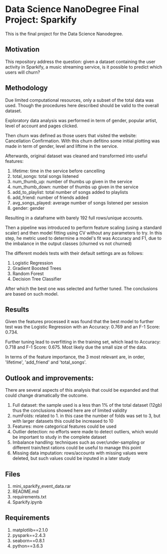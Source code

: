 # Data Science NanoDegree Final Project: Sparkify

This is the final project for the Data Science Nanodegree.

## Motivation 

This repository address the question: given a dataset containing the user activity in Sparkify, a music streaming service, is it possible to predict which users will churn?

## Methodology 

Due limited computational resources, only a subset of the total data was used. Though the procedures here described should be valid to the overall dataset.

Exploratory data analysis was performed in term of gender, popular artist, level of account and pages clicked.

Then churn was defined as those users that visited the website: Cancellation Confirmation. With this churn defitino some initial plotting was made in term of gender, level and liftime in the service.

Afterwards, original dataset was cleaned and transformed into useful features:

1. lifetime: time in the service before cancelling 
2. total_songs: total songs listened
3. num_thumb_up: number of thumbs up given in the service
4. num_thumb_down: number of thumbs up given in the service
5. add_to_playlist: total number of songs added to playlists
6. add_friend: number of friends added
7. avg_songs_played: average number of songs listened per session
8. gender: gender

Resulting in a dataframe with barely 192 full rows/unique accounts.

Then a pipeline was introduced to perform feature scaling (using a standard scaler) and then model fitting using CV without any parameters to try. In this step, he metric used to determine a model's fit was Accuracy and F1, due to the imbalance in the output classes (churned vs not churned)

The different models tests with their default settings are as follows:

1. Logistic Regression
2. Gradient Boosted Trees
3. Random Forest 
4. Decision Tree Classifier

After which the best one was selected and further tuned. The conclusions are based on such model.

## Results 

Given the features processed it was found that the best model to further test was the Logistic Regression with an Accuracy: 0.769 and an F-1 Score: 0.734. 

Further tuning lead to overfitting in the training set, which lead to Accuracy: 0.718  and F-1 Score: 0.675. Most likely due the small size of the data.

In terms of the feature importance, the 3 most relevant are, in order,  'lifetime', 'add_friend' and 'total_songs'.

## Outlook and improvements:

There are several aspects of this analysis that could be expanded and that could change dramatically the outcome. 

1. Full dataset: the sample used is a less than 1% of the total dataset (12gb) thus the conclusions showed here are of limited validity
2. numFolds: related to 1. in this case the number of folds was set to 3, but with larger datasets this could be increased to 10
3. Features: more categorical features could be used
4. Outlier detection: no efforts were made to detect outliers, which would be important to study in the complete dataset
5. Imbalance handling: techniques such as  over/under-sampling or different train/test rations could be useful to manage this point
6. Missing data imputation: rows/accounts with missing values were deleted, but such values could be inputed in a later study

## Files

1. mini_sparkify_event_data.rar
2. README.md
3. requirements.txt
4. Sparkify.ipynb

## Requirements
1. matplotlib==2.1.0
2. pyspark==2.4.3
3. seaborn==0.8.1
4. python==3.6.3